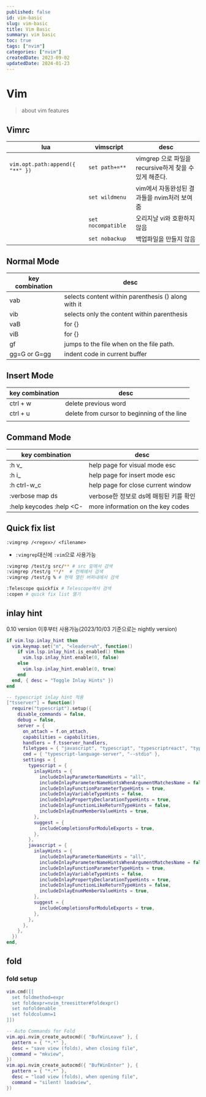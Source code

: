 ```yaml
---
published: false
id: vim-basic
slug: vim-basic
title: Vim Basic
summary: vim basic
toc: true
tags: ["nvim"]
categories: ["nvim"]
createdDate: 2023-09-02
updatedDate: 2024-01-23
---
```


# Vim

> about vim features

## Vimrc

| lua                             | vimscript          | desc                                                   |
|---------------------------------|--------------------|--------------------------------------------------------|
| `vim.opt.path:append({ "**" })` | `set path+=**`     | vimgrep 으로 파일을 recursive하게 찾을 수 있게 해준다. |
|                                 | `set wildmenu`     | vim에서 자동완성된 결과들을 nvim처러 보여줌            |
|                                 | `set nocompatible` | 오리지날 vi와 호환하지 않음                            |
|                                 | `set nobackup`     | 백업파일을 만들지 않음                                 |


## Normal Mode

| key combination | desc                                                |
|-----------------|-----------------------------------------------------|
| vab             | selects content within parenthesis () along with it |
| vib             | selects only the content within parenthesis         |
| vaB             | for {}                                              |
| viB             | for {}                                              |
| gf              | jumps to the file when on the file path.            |
| gg=G or G=gg    | indent code in current buffer                       |


## Insert Mode

| key combination | desc                                        |
|-----------------|---------------------------------------------|
| ctrl + w        | delete previous word                        |
| ctrl + u        | delete from cursor to beginning of the line |
|                 |                                             |


## Command Mode

| key combination          | desc                                   |
|--------------------------|----------------------------------------|
| :h v_<Esc>               | help page for visual mode esc          |
| :h i_<Esc>               | help page for insert mode esc          |
| :h ctrl-w_c              | help page for close current window     |
| :verbose map ds          | verbose한 정보로 ds에 매핑된 키를 확인 |
| :help keycodes :help <C- | more information on the key codes      |


## Quick fix list

`:vimgrep /<regex>/ <filename>`
- `:vimgrep`대신에 `:vim`으로 사용가능

```bash
:vimgrep /test/g src/** # src 밑에서 검색
:vimgrep /test/g **/*  # 전체에서 검색
:vimgrep /test/g % # 현재 열린 버퍼내에서 검색

:Telescope quickfix # Telescope에서 검색
:copen # quick fix list 열기
```


## inlay hint
0.10 version 이후부터 사용가능(2023/10/03 기준으로는 nightly version)
```lua
if vim.lsp.inlay_hint then
  vim.keymap.set("n", "<leader>uh", function()
    if vim.lsp.inlay_hint.is_enabled() then
      vim.lsp.inlay_hint.enable(0, false)
    else
      vim.lsp.inlay_hint.enable(0, true)
    end
  end, { desc = "Toggle Inlay Hints" })
end
```

```lua
-- typescript inlay hint 적용
["tsserver"] = function()
  require("typescript").setup({
    disable_commands = false,
    debug = false,
    server = {
      on_attach = f.on_attach,
      capabilities = capabilities,
      handlers = f.tsserver_handlers,
      filetypes = { "javascript", "typescript", "typescriptreact", "typescript.tsx" },
      cmd = { "typescript-language-server", "--stdio" },
      settings = {
        typescript = {
          inlayHints = {
            includeInlayParameterNameHints = "all",
            includeInlayParameterNameHintsWhenArgumentMatchesName = false,
            includeInlayFunctionParameterTypeHints = true,
            includeInlayVariableTypeHints = false,
            includeInlayPropertyDeclarationTypeHints = true,
            includeInlayFunctionLikeReturnTypeHints = false,
            includeInlayEnumMemberValueHints = true,
          },
          suggest = {
            includeCompletionsForModuleExports = true,
          },
        },
        javascript = {
          inlayHints = {
            includeInlayParameterNameHints = "all",
            includeInlayParameterNameHintsWhenArgumentMatchesName = false,
            includeInlayFunctionParameterTypeHints = true,
            includeInlayVariableTypeHints = false,
            includeInlayPropertyDeclarationTypeHints = true,
            includeInlayFunctionLikeReturnTypeHints = false,
            includeInlayEnumMemberValueHints = true,
          },
          suggest = {
            includeCompletionsForModuleExports = true,
          },
        },
      },
    },
  })
end,
```

## fold

### fold setup
```lua
vim.cmd([[
  set foldmethod=expr
  set foldexpr=nvim_treesitter#foldexpr()
  set nofoldenable
  set foldcolumn=1
]])

-- Auto Commands for Fold
vim.api.nvim_create_autocmd({ "BufWinLeave" }, {
  pattern = { "*.*" },
  desc = "save view (folds), when closing file",
  command = "mkview",
})
vim.api.nvim_create_autocmd({ "BufWinEnter" }, {
  pattern = { "*.*" },
  desc = "load view (folds), when opening file",
  command = "silent! loadview",
})
```
